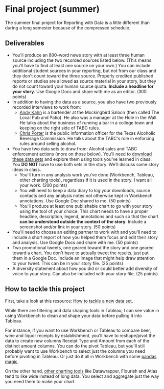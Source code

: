 # Final project (summer)

The summer final project for Reporting with Data is a little different than during a long semester because of the compressed schedule.

## Deliverables

- You'll produce an 800-word news story with at least three human source including the two recorded sources listed below. (This means you'll have to find at least one source on your own.) You can include additional student sources in your reporting, but not from our class and they don't count toward the three source. Properly credited published reports or studies are allowed as source material in your story, but they do not count toward your human source quota. **Include a headline for your story**.  Use Google Docs and share with me as an editor. (300 points)
- In addition to having the data as a source, you also have two previously recorded interviews to work from:
  - [Andy Kahn](https://drive.google.com/open?id=1XlalZgZ0sw0E95uYOFI0EdEEy2UdWxfG) is a bartender at the Mockingbird Saloon (then called The Local Pub and Patio). He also was a manager at the Hole in the Wall. He talks about the business of running a bar in a college town and keeping on the right side of TABC rules.
  - [Chris Porter](https://drive.google.com/open?id=1OO1OqmvROUINN0O7I6fYmG7a0-3Iw_GN) is the public information officer for the Texas Alcoholic Beverage Commission. He talks about the TABC's role in enforcing rules around selling alcohol.
- You have two data sets to draw from: Alcohol sales and TABC enforcement actions (more on those below). You'll need to [download these data sets](README.md) and explore them using tools you've learned in class. You **DO NOT** have to use both sets in the story. We'll discuss some story ideas in class.
  - You'll turn in any analysis work you've done (Workbench, Tableau, other charting tools), regardless if it is used in the story. I want all your work. (200 points)
  - You will need to keep a data diary to log your downloads, source contacts and any analysis notes not otherwise kept in Workbench annotations. Use Google Doc shared to me. (50 points)
  - You'll produce at least one publishable chart to go with your story using the tool of your choice. This chart needs to have a proper headline, description, legend, annotations and such so that the chart **can be understood outside the context of the story**. Include a screenshot and/or link in your story. (50 points)
- You'll need to choose an editing partner to work with and you'll need to include a short report of how you helped them focus and edit their story and analysis. Use Google Docs and share with me. (50 points)
- Two promotional tweets, one geared toward the story and one geared toward a chart. You don't have to actually tweet the results, just put them in a Google Doc. Include an image that might help draw attention to your tweet. This can be in your story file. (25 points)
- A diversity statement about how you did or could better add diversity of voice to your story. Can also be included with your story file. (25 points)

## How to tackle this project

First, take a look at this resource: [How to tackle a new data set](https://docs.google.com/document/d/1ql3NcPihfTsWb5qFxWIxthybpSvFh_cAcPuMi1McM_0/edit).

While there are filtering and data shaping tools in Tableau, I can see value in using Workbench to clean and shape your data before pulling it into Tableau.

For instance, if you want to use Workbench or Tableau to compare beer, wine and liquor receipts by establishment, you'll have to reshape/pivot the data to create new columns Receipt Type and Amount from each of the distinct amount columns. You can do the pivot Tableau, but you'll still probably want to use Workbench to select just the columns you need before pivoting in Tableau. Or just do it all in Workbench with some [pandas magic](https://github.com/utdata/rwd-workbench#reshaping-with-melt).

On the other hand, [other charting tools](https://docs.google.com/document/d/1ql3NcPihfTsWb5qFxWIxthybpSvFh_cAcPuMi1McM_0/edit) like Datawrapper, Flourish and Atlas tend to like wide instead of long data. You select and aggregate just the way you need them to make your chart.
